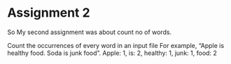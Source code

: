# Assignment 2

So My second assignment was about count no of words.
 
 Count the occurrences of every word in an input file
For example, “Apple is healthy food. Soda is junk food”. Apple: 1, is: 2, healthy: 1, junk: 1, food: 2
